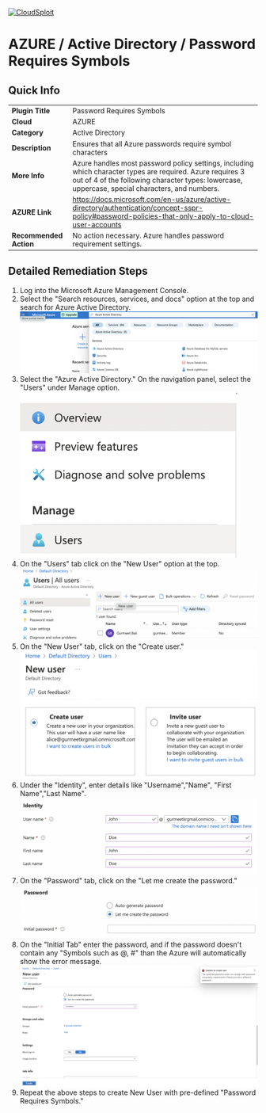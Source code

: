 [![CloudSploit](https://cloudsploit.com/img/logo-new-big-text-100.png "CloudSploit")](https://cloudsploit.com)

# AZURE / Active Directory / Password Requires Symbols

## Quick Info

| | |
|-|-|
| **Plugin Title** | Password Requires Symbols |
| **Cloud** | AZURE |
| **Category** | Active Directory |
| **Description** | Ensures that all Azure passwords require symbol characters |
| **More Info** | Azure handles most password policy settings, including which character types are required. Azure requires 3 out of 4 of the following character types: lowercase, uppercase, special characters, and numbers. |
| **AZURE Link** | https://docs.microsoft.com/en-us/azure/active-directory/authentication/concept-sspr-policy#password-policies-that-only-apply-to-cloud-user-accounts |
| **Recommended Action** | No action necessary. Azure handles password requirement settings. |

## Detailed Remediation Steps
1. Log into the Microsoft Azure Management Console.
2. Select the "Search resources, services, and docs" option at the top and search for Azure Active Directory. </br> <img src="/resources/azure/activedirectory/password-requires-symbols/step2.png"/>
3.  Select the "Azure Active Directory."  On the navigation panel, select the "Users" under Manage option.</br> <img src="/resources/azure/activedirectory/password-requires-symbols/step3.png"/>
4. On the "Users" tab click on the "New User" option at the top.</br> <img src="/resources/azure/activedirectory/password-requires-symbols/step4.png"/>
5. On the "New User" tab, click on the "Create user."</br> <img src="/resources/azure/activedirectory/password-requires-symbols/step5.png"/>
6. Under the "Identity", enter details like "Username","Name", "First Name","Last Name".</br> <img src="/resources/azure/activedirectory/password-requires-symbols/step6.png"/>
7. On the "Password" tab, click on the "Let me create the password." </br> <img src="/resources/azure/activedirectory/password-requires-symbols/step7.png"/>
8. On the "Initial Tab" enter the password, and if the password doesn't contain any "Symbols such as @, #"   than the Azure will automatically show the error message.</br> <img src="/resources/azure/activedirectory/password-requires-symbols/step8.png"/>
9. Repeat the above steps to create New User with pre-defined "Password Requires Symbols."</br>
